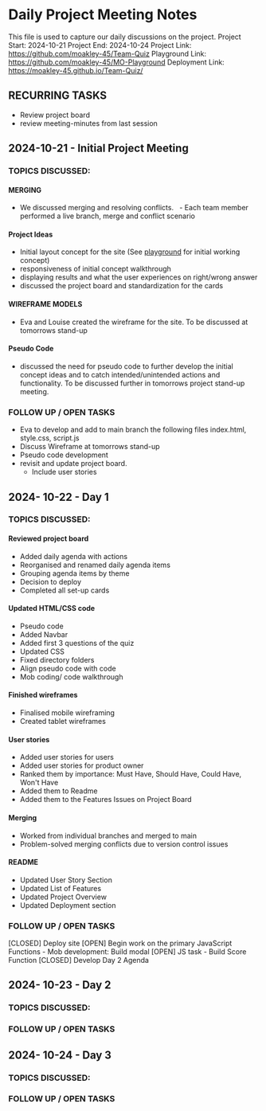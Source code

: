 # Daily Project Meeting Notes

This file is used to capture our daily discussions on the project.
Project Start: 2024-10-21
Project End: 2024-10-24
Project Link: https://github.com/moakley-45/Team-Quiz
Playground Link: https://github.com/moakley-45/MO-Playground
Deployment Link: https://moakley-45.github.io/Team-Quiz/

## RECURRING TASKS

- Review project board
- review meeting-minutes from last session

## 2024-10-21 - Initial Project Meeting

### TOPICS DISCUSSED:

#### MERGING

- We discussed merging and resolving conflicts.
    - Each team member performed a live branch, merge and conflict scenario

#### Project Ideas

- Initial layout concept for the site (See [playground](https://8000-moakley45-moplayground-9olvsgl1xjj.ws.codeinstitute-ide.net/) for initial working concept)
- responsiveness of initial concept walkthrough
- displaying results and what the user experiences on right/wrong answer
- discussed the project board and standardization for the cards

#### WIREFRAME MODELS

- Eva and Louise created the wireframe for the site. To be discussed at tomorrows stand-up

#### Pseudo Code

- discussed the need for pseudo code to further develop the initial concept ideas and to catch intended/unintended actions and functionality. To be discussed further in tomorrows project stand-up meeting.

### FOLLOW UP / OPEN TASKS

- Eva to develop and add to main branch the following files index.html, style.css, script.js 
- Discuss Wireframe at tomorrows stand-up
- Pseudo code development
- revisit and update project board.
    - Include user stories
## 2024- 10-22 - Day 1

### TOPICS DISCUSSED:

#### Reviewed project board

- Added daily agenda with actions
- Reorganised and renamed daily agenda items
- Grouping agenda items by theme
- Decision to deploy
- Completed all set-up cards

#### Updated HTML/CSS code

- Pseudo code
- Added Navbar
- Added first 3 questions of the quiz
- Updated CSS
- Fixed directory folders
- Align pseudo code with code
- Mob coding/ code walkthrough

#### Finished wireframes

- Finalised mobile wireframing
- Created tablet wireframes

#### User stories

- Added user stories for users
- Added user stories for product owner
- Ranked them by importance: Must Have, Should Have, Could Have, Won't Have
- Added them to Readme
- Added them to the Features Issues on Project Board

#### Merging

- Worked from individual branches and merged to main
- Problem-solved merging conflicts due to version control issues

#### README

- Updated User Story Section
- Updated List of Features
- Updated Project Overview
- Updated Deployment section

### FOLLOW UP / OPEN TASKS

[CLOSED] Deploy site
[OPEN] Begin work on the primary JavaScript Functions - Mob development: Build modal
[OPEN] JS task - Build Score Function
[CLOSED] Develop Day 2 Agenda

## 2024- 10-23 - Day 2

### TOPICS DISCUSSED:

### FOLLOW UP / OPEN TASKS

## 2024- 10-24 - Day 3

### TOPICS DISCUSSED:

### FOLLOW UP / OPEN TASKS
